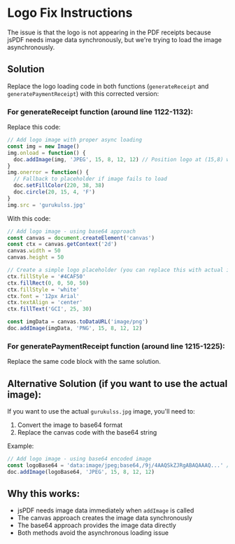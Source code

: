 # Logo Fix Instructions

The issue is that the logo is not appearing in the PDF receipts because jsPDF needs image data synchronously, but we're trying to load the image asynchronously.

## Solution

Replace the logo loading code in both functions (`generateReceipt` and `generatePaymentReceipt`) with this corrected version:

### For generateReceipt function (around line 1122-1132):

Replace this code:
```javascript
// Add logo image with proper async loading
const img = new Image()
img.onload = function() {
  doc.addImage(img, 'JPEG', 15, 8, 12, 12) // Position logo at (15,8) with size 12x12mm
}
img.onerror = function() {
  // Fallback to placeholder if image fails to load
  doc.setFillColor(220, 38, 38)
  doc.circle(20, 15, 4, 'F')
}
img.src = 'gurukulss.jpg'
```

With this code:
```javascript
// Add logo image - using base64 approach
const canvas = document.createElement('canvas')
const ctx = canvas.getContext('2d')
canvas.width = 50
canvas.height = 50

// Create a simple logo placeholder (you can replace this with actual image data)
ctx.fillStyle = '#4CAF50'
ctx.fillRect(0, 0, 50, 50)
ctx.fillStyle = 'white'
ctx.font = '12px Arial'
ctx.textAlign = 'center'
ctx.fillText('GCI', 25, 30)

const imgData = canvas.toDataURL('image/png')
doc.addImage(imgData, 'PNG', 15, 8, 12, 12)
```

### For generatePaymentReceipt function (around line 1215-1225):

Replace the same code block with the same solution.

## Alternative Solution (if you want to use the actual image):

If you want to use the actual `gurukulss.jpg` image, you'll need to:

1. Convert the image to base64 format
2. Replace the canvas code with the base64 string

Example:
```javascript
// Add logo image - using base64 encoded image
const logoBase64 = 'data:image/jpeg;base64,/9j/4AAQSkZJRgABAQAAAQ...' // Your base64 string here
doc.addImage(logoBase64, 'JPEG', 15, 8, 12, 12)
```

## Why this works:

- jsPDF needs image data immediately when `addImage` is called
- The canvas approach creates the image data synchronously
- The base64 approach provides the image data directly
- Both methods avoid the asynchronous loading issue 